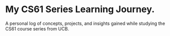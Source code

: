 # My CS61 Series Learning Journey.

A personal log of concepts, projects, and insights gained while studying the CS61 course series from UCB.
